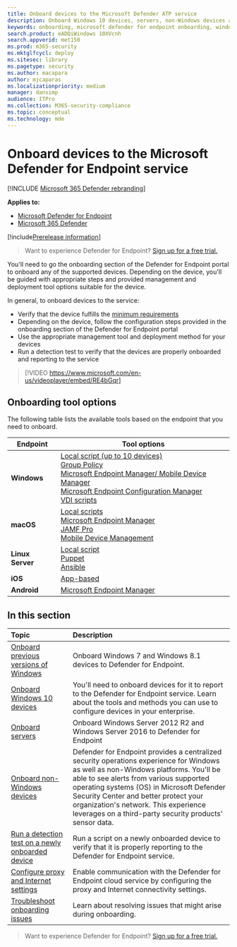 ```yaml
---
title: Onboard devices to the Microsoft Defender ATP service
description: Onboard Windows 10 devices, servers, non-Windows devices and learn how to run a detection test.
keywords: onboarding, microsoft defender for endpoint onboarding, windows atp onboarding, sccm, group policy, mdm, local script, detection test
search.product: eADQiWindows 10XVcnh
search.appverid: met150
ms.prod: m365-security
ms.mktglfcycl: deploy
ms.sitesec: library
ms.pagetype: security
ms.author: macapara
author: mjcaparas
ms.localizationpriority: medium
manager: dansimp
audience: ITPro
ms.collection: M365-security-compliance
ms.topic: conceptual
ms.technology: mde
---
```


# Onboard devices to the Microsoft Defender for Endpoint service

[!INCLUDE [Microsoft 365 Defender rebranding](../../includes/microsoft-defender.md)]

**Applies to:**
- [Microsoft Defender for Endpoint](https://go.microsoft.com/fwlink/p/?linkid=2154037)
- [Microsoft 365 Defender](https://go.microsoft.com/fwlink/p/?linkid=2118804)

[!include[Prerelease information](../../includes/prerelease.md)]

>Want to experience Defender for Endpoint? [Sign up for a free trial.](https://www.microsoft.com/microsoft-365/windows/microsoft-defender-atp?ocid=docs-wdatp-onboardconfigure-abovefoldlink)

You'll need to go the onboarding section of the Defender for Endpoint portal to onboard any of the supported devices. Depending on the device, you'll be guided with appropriate steps and provided management and deployment tool options suitable for the device. 

In general, to onboard devices to the service:

- Verify that the device fulfills the [minimum requirements](minimum-requirements.md)
- Depending on the device, follow the configuration steps provided in the onboarding section of the Defender for Endpoint portal
- Use the appropriate management tool and deployment method for your devices
- Run a detection test to verify that the devices are properly onboarded and reporting to the service

>[!VIDEO https://www.microsoft.com/en-us/videoplayer/embed/RE4bGqr]

## Onboarding tool options
The following table lists the available tools based on the endpoint that you need to onboard.

| Endpoint     | Tool options                       |
|--------------|------------------------------------------|
| **Windows**  |  [Local script (up to 10 devices)](configure-endpoints-script.md) <br>  [Group Policy](configure-endpoints-gp.md) <br>  [Microsoft Endpoint Manager/ Mobile Device Manager](configure-endpoints-mdm.md) <br>   [Microsoft Endpoint Configuration Manager](configure-endpoints-sccm.md) <br> [VDI scripts](configure-endpoints-vdi.md)   |
| **macOS**    | [Local scripts](mac-install-manually.md) <br> [Microsoft Endpoint Manager](mac-install-with-intune.md) <br> [JAMF Pro](mac-install-with-jamf.md) <br> [Mobile Device Management](mac-install-with-other-mdm.md) |
| **Linux Server** | [Local script](linux-install-manually.md) <br> [Puppet](linux-install-with-puppet.md) <br> [Ansible](linux-install-with-ansible.md)|
| **iOS**      | [App-based](ios-install.md)                                |
| **Android**  | [Microsoft Endpoint Manager](android-intune.md)               | 




## In this section
Topic | Description
:---|:---
[Onboard previous versions of Windows](onboard-downlevel.md)| Onboard Windows 7 and Windows 8.1 devices to Defender for Endpoint. 
[Onboard Windows 10 devices](configure-endpoints.md) | You'll need to onboard devices for it to report to the Defender for Endpoint service. Learn about the tools and methods you can use to configure devices in your enterprise.
[Onboard servers](configure-server-endpoints.md) |  Onboard Windows Server 2012 R2 and Windows Server 2016 to Defender for Endpoint 
[Onboard non-Windows devices](configure-endpoints-non-windows.md) | Defender for Endpoint provides a centralized security operations experience for Windows as well as non-Windows platforms. You'll be able to see alerts from various supported operating systems (OS) in Microsoft Defender Security Center and better protect your organization's network. This experience leverages on a third-party security products' sensor data. 
[Run a detection test on a newly onboarded device](run-detection-test.md) | Run a script on a newly onboarded device to verify that it is properly reporting to the Defender for Endpoint service.
[Configure proxy and Internet settings](configure-proxy-internet.md)| Enable communication with the Defender for Endpoint cloud service by configuring the proxy and Internet connectivity settings.
[Troubleshoot onboarding issues](troubleshoot-onboarding.md) | Learn about resolving issues that might arise during onboarding.

>Want to experience Defender for Endpoint? [Sign up for a free trial.](https://www.microsoft.com/microsoft-365/windows/microsoft-defender-atp?ocid=docs-wdatp-onboardconfigure-belowfoldlink)




